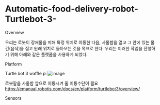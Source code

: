 # Automatic-food-delivery-robot-Turtlebot-3-

Overview

우리는 로봇이 장애물을 피해 특정 위치로 이동한 다음, 사물함을 열고 그 안에 있는 물건(음식)을 집고 원래 위치로 돌아오는 것을 목표로 한다.
우리는 이러한 작업을 진행하기 위해 아래와 같은 플랫폼을 사용하게 되었다.

  Platform
  
  Turtle bot 3 waffle pi
  ![image](https://user-images.githubusercontent.com/81222069/122668657-15a08980-d1f4-11eb-83a3-2916409de6e6.png)

  로봇팔을 사물함 앞으로 이동시켜 줄 이동수단이 필요
  https://emanual.robotis.com/docs/en/platform/turtlebot3/overview/
  
  Sensors
  
